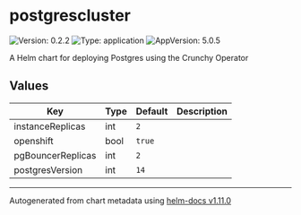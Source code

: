 # postgrescluster

![Version: 0.2.2](https://img.shields.io/badge/Version-0.2.2-informational?style=flat-square) ![Type: application](https://img.shields.io/badge/Type-application-informational?style=flat-square) ![AppVersion: 5.0.5](https://img.shields.io/badge/AppVersion-5.0.5-informational?style=flat-square)

A Helm chart for deploying Postgres using the Crunchy Operator

## Values

| Key | Type | Default | Description |
|-----|------|---------|-------------|
| instanceReplicas | int | `2` |  |
| openshift | bool | `true` |  |
| pgBouncerReplicas | int | `2` |  |
| postgresVersion | int | `14` |  |

----------------------------------------------
Autogenerated from chart metadata using [helm-docs v1.11.0](https://github.com/norwoodj/helm-docs/releases/v1.11.0)
